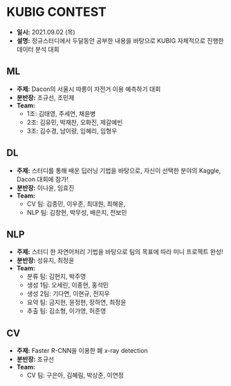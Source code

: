 # KUBIG CONTEST
- **일시:** 2021.09.02 (목)
- **설명:** 정규스터디에서 두달동안 공부한 내용을 바탕으로 KUBIG 자체적으로 진행한 데이터 분석 대회

## ML
- **주제:** Dacon의 서울시 따릉이 자전거 이용 예측하기 대회 
- **분반장:** 조규선, 조민제
- **Team:**
  + 1조: 김태영, 주세연, 채윤병 
  + 2조: 김유민, 박재찬, 오화진, 제갈예빈
  + 3조: 김수경, 남이량, 임혜리, 임형우

## DL
- **주제:** 스터디를 통해 배운 딥러닝 기법을 바탕으로, 자신이 선택한 분야의 Kaggle, Dacon 대회에 참가!
- **분반장:** 이나윤, 임효진
- **Team:**
  + CV 팀: 김종민, 이우준, 최대원, 최해윤, 
  + NLP 팀: 김창현, 박무성, 배은지, 전보민

## NLP
- **주제:** 스터디 한 자연어처리 기법을 바탕으로 팀의 목표에 따라 미니 프로젝트 완성!
- **분반장:** 성유지, 최정윤
- **Team:**
  + 분류 팀: 김현지, 박주영
  + 생성 1팀: 오세린, 이종현, 홍석민
  + 생성 2팀: 기다연, 이현규, 전지우
  + 요약 팀: 금지헌, 윤정현, 장하연, 최정윤
  + 추출 팀: 김소형, 이가영, 허준영

## CV
- **주제:** Faster R-CNN을 이용한 폐 x-ray detection
- **분반장:** 조규선
- **Team:**
  + CV 팀: 구은아, 김혜림, 박상준, 이연정
